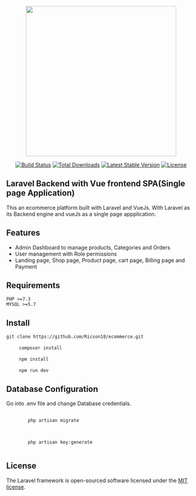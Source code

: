 <p align="center"><a href="https://laravel.com" target="_blank"><img src="https://raw.githubusercontent.com/laravel/art/master/logo-lockup/5%20SVG/2%20CMYK/1%20Full%20Color/laravel-logolockup-cmyk-red.svg" width="400"></a></p>

<p align="center">
<a href="https://travis-ci.org/laravel/framework"><img src="https://travis-ci.org/laravel/framework.svg" alt="Build Status"></a>
<a href="https://packagist.org/packages/laravel/framework"><img src="https://img.shields.io/packagist/dt/laravel/framework" alt="Total Downloads"></a>
<a href="https://packagist.org/packages/laravel/framework"><img src="https://img.shields.io/packagist/v/laravel/framework" alt="Latest Stable Version"></a>
<a href="https://packagist.org/packages/laravel/framework"><img src="https://img.shields.io/packagist/l/laravel/framework" alt="License"></a>
</p>

## Laravel Backend with Vue frontend SPA(Single page Application)

This an ecommerce platform built with Laravel and VueJs. With Laravel as its Backend engine and vueJs as a single page appplication.

## Features
- Admin Dashboard to manage products, Categories and Orders
- User management with Role permissions
- Landing page, Shop page, Product page, cart page, Billing page and Payment


<!-- - [Simple, fast routing engine](https://laravel.com/docs/routing).
- [Powerful dependency injection container](https://laravel.com/docs/container).
- Multiple back-ends for [session](https://laravel.com/docs/session) and [cache](https://laravel.com/docs/cache) storage.
- Expressive, intuitive [database ORM](https://laravel.com/docs/eloquent).
- Database agnostic [schema migrations](https://laravel.com/docs/migrations).
- [Robust background job processing](https://laravel.com/docs/queues).
- [Real-time event broadcasting](https://laravel.com/docs/broadcasting). -->


## Requirements
<pre>
<code>PHP >=7.3
MYSQL >=5.7</code>
</pre>

## Install
<pre><code>git clone https://github.com/Ricson18/ecommerce.git</code></pre>
<pre>
    <code>composer install</code>
</pre>
<pre>
    <code>npm install</code>
</pre>
<pre>
    <code>npm run dev</code>
</pre>


## Database Configuration
Go into .env file and change Database credentials.
<pre>
    <code>
        php artisan migrate
    </code>
</pre>
<pre>
    <code>
        php artisan key:generate
    </code>
</pre>

## License

The Laravel framework is open-sourced software licensed under the [MIT license](https://opensource.org/licenses/MIT).
